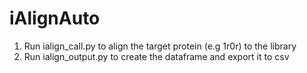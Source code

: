 # iAlignAuto

1) Run ialign_call.py to align the target protein (e.g 1r0r) to the library
2) Run ialign_output.py to create the dataframe and export it to csv

